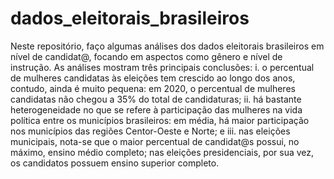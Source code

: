 # dados_eleitorais_brasileiros

Neste repositório, faço algumas análises dos dados eleitorais brasileiros em nível de candidat@, focando em aspectos como gênero e nível de instrução.
As análises mostram três principais conclusões: i. o percentual de mulheres candidatas às eleições tem crescido ao longo dos anos, contudo, ainda é muito pequena: em 2020, o percentual de mulheres candidatas não chegou a 35% do total de candidaturas; ii. há bastante heterogeneidade no que se refere à participação das mulheres na vida política entre os municípios brasileiros: em média, há maior participação nos municípios das regiões Centor-Oeste e Norte; e iii. nas eleições municipais, nota-se que o maior percentual de candidat@s possui, no máximo, ensino médio completo; nas eleições presidenciais, por sua vez, os candidatos possuem ensino superior completo.
